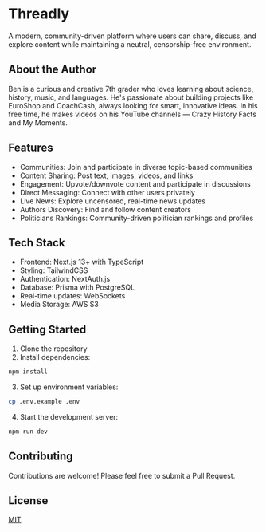 # Threadly

A modern, community-driven platform where users can share, discuss, and explore content while maintaining a neutral, censorship-free environment.

## About the Author

Ben is a curious and creative 7th grader who loves learning about science, history, music, and languages. He's passionate about building projects like EuroShop and CoachCash, always looking for smart, innovative ideas. In his free time, he makes videos on his YouTube channels — Crazy History Facts and My Moments.

## Features

- Communities: Join and participate in diverse topic-based communities
- Content Sharing: Post text, images, videos, and links
- Engagement: Upvote/downvote content and participate in discussions
- Direct Messaging: Connect with other users privately
- Live News: Explore uncensored, real-time news updates
- Authors Discovery: Find and follow content creators
- Politicians Rankings: Community-driven politician rankings and profiles

## Tech Stack

- Frontend: Next.js 13+ with TypeScript
- Styling: TailwindCSS
- Authentication: NextAuth.js
- Database: Prisma with PostgreSQL
- Real-time updates: WebSockets
- Media Storage: AWS S3

## Getting Started

1. Clone the repository
2. Install dependencies:
```bash
npm install
```
3. Set up environment variables:
```bash
cp .env.example .env
```
4. Start the development server:
```bash
npm run dev
```

## Contributing

Contributions are welcome! Please feel free to submit a Pull Request.

## License

[MIT](https://choosealicense.com/licenses/mit/)